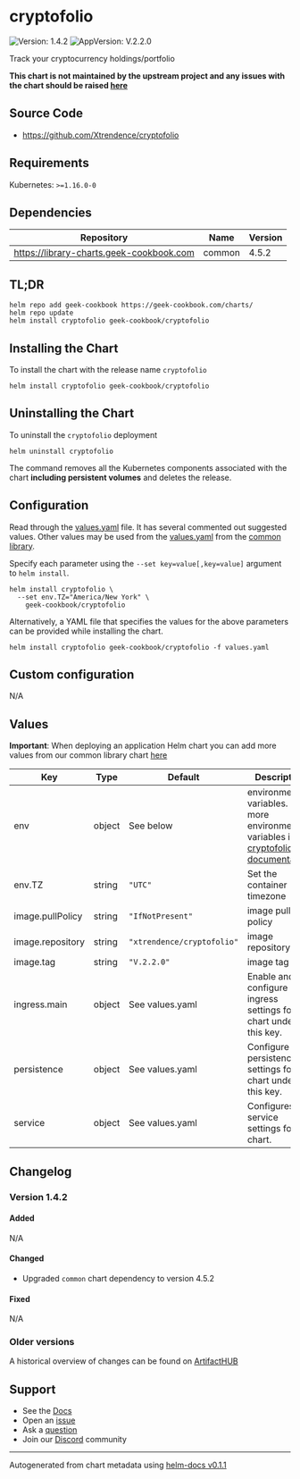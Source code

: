 # cryptofolio

![Version: 1.4.2](https://img.shields.io/badge/Version-1.4.2-informational?style=flat-square) ![AppVersion: V.2.2.0](https://img.shields.io/badge/AppVersion-V.2.2.0-informational?style=flat-square)

Track your cryptocurrency holdings/portfolio

**This chart is not maintained by the upstream project and any issues with the chart should be raised [here](https://github.com/geek-cookbook/charts/issues/new/choose)**

## Source Code

* <https://github.com/Xtrendence/cryptofolio>

## Requirements

Kubernetes: `>=1.16.0-0`

## Dependencies

| Repository | Name | Version |
|------------|------|---------|
| https://library-charts.geek-cookbook.com | common | 4.5.2 |

## TL;DR

```console
helm repo add geek-cookbook https://geek-cookbook.com/charts/
helm repo update
helm install cryptofolio geek-cookbook/cryptofolio
```

## Installing the Chart

To install the chart with the release name `cryptofolio`

```console
helm install cryptofolio geek-cookbook/cryptofolio
```

## Uninstalling the Chart

To uninstall the `cryptofolio` deployment

```console
helm uninstall cryptofolio
```

The command removes all the Kubernetes components associated with the chart **including persistent volumes** and deletes the release.

## Configuration

Read through the [values.yaml](./values.yaml) file. It has several commented out suggested values.
Other values may be used from the [values.yaml](https://github.com/geek-cookbook/library-charts/tree/main/charts/stable/common/values.yaml) from the [common library](https://github.com/geek-cookbook/library-charts/tree/main/charts/stable/common).

Specify each parameter using the `--set key=value[,key=value]` argument to `helm install`.

```console
helm install cryptofolio \
  --set env.TZ="America/New York" \
    geek-cookbook/cryptofolio
```

Alternatively, a YAML file that specifies the values for the above parameters can be provided while installing the chart.

```console
helm install cryptofolio geek-cookbook/cryptofolio -f values.yaml
```

## Custom configuration

N/A

## Values

**Important**: When deploying an application Helm chart you can add more values from our common library chart [here](https://github.com/geek-cookbook/library-charts/tree/main/charts/stable/common)

| Key | Type | Default | Description |
|-----|------|---------|-------------|
| env | object | See below | environment variables. See more environment variables in the [cryptofolio documentation](https://cryptofolio.org/docs). |
| env.TZ | string | `"UTC"` | Set the container timezone |
| image.pullPolicy | string | `"IfNotPresent"` | image pull policy |
| image.repository | string | `"xtrendence/cryptofolio"` | image repository |
| image.tag | string | `"V.2.2.0"` | image tag |
| ingress.main | object | See values.yaml | Enable and configure ingress settings for the chart under this key. |
| persistence | object | See values.yaml | Configure persistence settings for the chart under this key. |
| service | object | See values.yaml | Configures service settings for the chart. |

## Changelog

### Version 1.4.2

#### Added

N/A

#### Changed

* Upgraded `common` chart dependency to version 4.5.2

#### Fixed

N/A

### Older versions

A historical overview of changes can be found on [ArtifactHUB](https://artifacthub.io/packages/helm/geek-cookbook/cryptofolio?modal=changelog)

## Support

- See the [Docs](https://docs.geek-cookbook.com/our-helm-charts/getting-started/)
- Open an [issue](https://github.com/geek-cookbook/charts/issues/new/choose)
- Ask a [question](https://github.com/geek-cookbook/organization/discussions)
- Join our [Discord](https://discord.gg/sTMX7Vh) community

----------------------------------------------
Autogenerated from chart metadata using [helm-docs v0.1.1](https://github.com/geek-cookbook/helm-docs/releases/v0.1.1)
